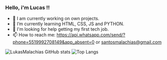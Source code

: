   ###  Hello, i'm Lucas !!

- 🔭 I am currently working on own projects.
- 🌱 I’m currently learning HTML, CSS, JS and PYTHON.
- 🤔 I'm looking for help getting my first tech job.
- 📫 How to reach me: https://api.whatsapp.com/send/?phone=5519992708149&app_absent=0 or santosmalachias@gmail.com


![LukasMalachias GitHub stats](https://github-readme-stats.vercel.app/api?username=lukasmalachias&show_icons=true&theme=radical)
![Top Langs](https://github-readme-stats.vercel.app/api/top-langs/?username=lukasmalachias&layout=compact&theme=radical)
